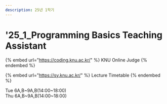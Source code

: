 ```yaml
---
description: 25년 1학기
---
```


# '25\_1\_Programming Basics Teaching Assistant

{% embed url="https://coding.knu.ac.kr/" %}
KNU Online Judge
{% endembed %}

{% embed url="https://sy.knu.ac.kr/" %}
Lecture Timetable
{% endembed %}

Tue 6A,B\~9A,B(14:00\~18:00)\
Thu 6A,B\~9A,B(14:00\~18:00)
